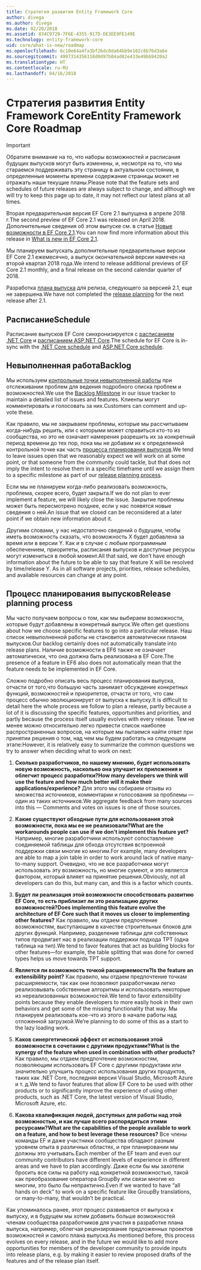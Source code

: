 ```yaml
---
title: Стратегия развития Entity Framework Core
author: divega
ms.author: divega
ms.date: 02/20/2018
ms.assetid: 834C9729-7F6E-4355-917D-DE3EE9FE149E
ms.technology: entity-framework-core
uid: core/what-is-new/roadmap
ms.openlocfilehash: 6c10e64a4fa3bf26dc0da64bb9e102c8b76d3a6e
ms.sourcegitcommit: 4997314356118d0d97b04ad82e433e49bb9420a2
ms.translationtype: HT
ms.contentlocale: ru-RU
ms.lasthandoff: 04/16/2018
---
```

# <a name="entity-framework-core-roadmap"></a><span data-ttu-id="6b198-102">Стратегия развития Entity Framework Core</span><span class="sxs-lookup"><span data-stu-id="6b198-102">Entity Framework Core Roadmap</span></span>

> [!IMPORTANT]
> <span data-ttu-id="6b198-103">Обратите внимание на то, что наборы возможностей и расписания будущих выпусков могут быть изменены, и, несмотря на то, что мы стараемся поддерживать эту страницу в актуальном состоянии, в определенные моменты времени содержание страницы может не отражать наши текущие планы.</span><span class="sxs-lookup"><span data-stu-id="6b198-103">Please note that the feature sets and schedules of future releases are always subject to change, and although we will try to keep this page up to date, it may not reflect our latest plans at all times.</span></span>

<span data-ttu-id="6b198-104">Вторая предварительная версия EF Core 2.1 выпущена в апреле 2018 г.</span><span class="sxs-lookup"><span data-stu-id="6b198-104">The second preview of EF Core 2.1 was released on April 2018.</span></span> <span data-ttu-id="6b198-105">Дополнительные сведения об этом выпуске см. в статье [Новые возможности в EF Core 2.1](xref:core/what-is-new/ef-core-2.1).</span><span class="sxs-lookup"><span data-stu-id="6b198-105">You can now find more information about this release in [What is new in EF Core 2.1](xref:core/what-is-new/ef-core-2.1).</span></span>

<span data-ttu-id="6b198-106">Мы планируем выпускать дополнительные предварительные версии EF Core 2.1 ежемесячно, а выпуск окончательной версии намечен на второй квартал 2018 года.</span><span class="sxs-lookup"><span data-stu-id="6b198-106">We intend to release additional previews of EF Core 2.1 monthly, and a final release on the second calendar quarter of 2018.</span></span>

<span data-ttu-id="6b198-107">Разработка [плана выпуска](#release-planning-process) для релиза, следующего за версией 2.1, еще не завершена.</span><span class="sxs-lookup"><span data-stu-id="6b198-107">We have not completed the [release planning](#release-planning-process) for the next release after 2.1.</span></span>

## <a name="schedule"></a><span data-ttu-id="6b198-108">Расписание</span><span class="sxs-lookup"><span data-stu-id="6b198-108">Schedule</span></span>

<span data-ttu-id="6b198-109">Расписание выпусков EF Core синхронизируется с [расписанием .NET Core](https://github.com/dotnet/core/blob/master/roadmap.md) и [расписанием ASP.NET Core](https://github.com/aspnet/Home/wiki/Roadmap).</span><span class="sxs-lookup"><span data-stu-id="6b198-109">The schedule for EF Core is in-sync with the [.NET Core schedule](https://github.com/dotnet/core/blob/master/roadmap.md) and [ASP.NET Core schedule](https://github.com/aspnet/Home/wiki/Roadmap).</span></span>

## <a name="backlog"></a><span data-ttu-id="6b198-110">Невыполненная работа</span><span class="sxs-lookup"><span data-stu-id="6b198-110">Backlog</span></span>

<span data-ttu-id="6b198-111">Мы используем [контрольные точки невыполненной работы](https://github.com/aspnet/EntityFrameworkCore/issues?q=is%3Aopen+is%3Aissue+milestone%3ABacklog+sort%3Areactions-%2B1-desc) при отслеживании проблем для ведения подробного списка проблем и возможностей.</span><span class="sxs-lookup"><span data-stu-id="6b198-111">We use the [Backlog Milestone](https://github.com/aspnet/EntityFrameworkCore/issues?q=is%3Aopen+is%3Aissue+milestone%3ABacklog+sort%3Areactions-%2B1-desc) in our issue tracker to maintain a detailed list of issues and features.</span></span> <span data-ttu-id="6b198-112">Клиенты могут комментировать и голосовать за них.</span><span class="sxs-lookup"><span data-stu-id="6b198-112">Customers can comment and up-vote these.</span></span>

<span data-ttu-id="6b198-113">Как правило, мы не закрываем проблемы, которые мы рассчитываем когда-нибудь решить, или с которыми может справиться кто-то из сообщества, но это не означает намерения разрешить их за конкретный период времени до тех пор, пока мы не добавим их к определенной контрольной точке как часть [процесса планирования выпусков](#release-planning-process).</span><span class="sxs-lookup"><span data-stu-id="6b198-113">We tend to leave issues open that we reasonably expect we will work on at some point, or that someone from the community could tackle, but that does not imply the intent to resolve them in a specific timeframe until we assign them to a specific milestone as part of our [release planning process](#release-planning-process).</span></span>

<span data-ttu-id="6b198-114">Если мы не планируем когда-либо реализовать возможность, проблема, скорее всего, будет закрыта.</span><span class="sxs-lookup"><span data-stu-id="6b198-114">If we do not plan to ever implement a feature, we will likely close the issue.</span></span> <span data-ttu-id="6b198-115">Закрытие проблемы может быть пересмотрено позднее, если у нас появятся новые сведения о ней.</span><span class="sxs-lookup"><span data-stu-id="6b198-115">An issue that we closed can be reconsidered at a later point if we obtain new information about it.</span></span>

<span data-ttu-id="6b198-116">Другими словами, у нас недостаточно сведений о будущем, чтобы иметь возможность сказать, что возможность X будет добавлена за время или в версии Y. Как и в случае с любым программным обеспечением, приоритеты, расписания выпусков и доступные ресурсы могут измениться в любой момент.</span><span class="sxs-lookup"><span data-stu-id="6b198-116">All that said, we don’t have enough information about the future to be able to say that feature X will be resolved by time/release Y. As in all software projects, priorities, release schedules, and available resources can change at any point.</span></span>

## <a name="release-planning-process"></a><span data-ttu-id="6b198-117">Процесс планирования выпусков</span><span class="sxs-lookup"><span data-stu-id="6b198-117">Release planning process</span></span>

<span data-ttu-id="6b198-118">Мы часто получаем вопросы о том, как мы выбираем возможности, которые будут добавлены в конкретный выпуск.</span><span class="sxs-lookup"><span data-stu-id="6b198-118">We often get questions about how we choose specific features to go into a particular release.</span></span> <span data-ttu-id="6b198-119">Наш список невыполненной работы не становится автоматически планом выпусков.</span><span class="sxs-lookup"><span data-stu-id="6b198-119">Our backlog certainly does not automatically translate into release plans.</span></span> <span data-ttu-id="6b198-120">Наличие возможности в EF6 также не означает автоматически, что она должна быть реализована в EF Core.</span><span class="sxs-lookup"><span data-stu-id="6b198-120">The presence of a feature in EF6 also does not automatically mean that the feature needs to be implemented in EF Core.</span></span>

<span data-ttu-id="6b198-121">Сложно подробно описать весь процесс планирования выпуска, отчасти от того,что большую часть занимает обсуждение конкретных функций, возможностей и приоритетов, отчасти от того, что сам процесс обычно эволюционирует от выпуска к выпуску.</span><span class="sxs-lookup"><span data-stu-id="6b198-121">It is difficult to detail here the whole process we follow to plan a release, partly because a lot of it is discussing the specific features, opportunities and priorities, and partly because the process itself usually evolves with every release.</span></span> <span data-ttu-id="6b198-122">Тем не менее можно относительно легко привести список наиболее распространенных вопросов, на которые мы пытаемся найти ответ при принятии решения о том, над чем мы будем работать на следующем этапе:</span><span class="sxs-lookup"><span data-stu-id="6b198-122">However, it is relatively easy to summarize the common questions we try to answer when deciding what to work on next:</span></span>

1. <span data-ttu-id="6b198-123">**Сколько разработчиков, по нашему мнению, будет использовать новую возможность, насколько она улучшит их приложения и облегчит процесс разработки?**</span><span class="sxs-lookup"><span data-stu-id="6b198-123">**How many developers we think will use the feature and how much better will it make their applications/experience?**</span></span> <span data-ttu-id="6b198-124">Для этого мы собираем отзывы из множества источников, комментарии и голосования за проблемы — один из таких источников.</span><span class="sxs-lookup"><span data-stu-id="6b198-124">We aggregate feedback from many sources into this — Comments and votes on issues is one of those sources.</span></span>

2. <span data-ttu-id="6b198-125">**Какие существуют обходные пути для использования этой возможности, пока мы ее не реализовали?**</span><span class="sxs-lookup"><span data-stu-id="6b198-125">**What are the workarounds people can use if we don’t implement this feature yet?**</span></span> <span data-ttu-id="6b198-126">Например, многие разработчики используют сопоставление соединяемой таблицы для обхода отсутствия встроенной поддержки связи многие ко многим.</span><span class="sxs-lookup"><span data-stu-id="6b198-126">For example, many developers are able to map a join table in order to work around lack of native many-to-many support.</span></span> <span data-ttu-id="6b198-127">Очевидно, что не все разработчики могут использовать эту возможность, но многие сумеют, и это является фактором, который влияет на принятие решения.</span><span class="sxs-lookup"><span data-stu-id="6b198-127">Obviously, not all developers can do this, but many can, and this is a factor which counts.</span></span>

3. <span data-ttu-id="6b198-128">**Будет ли реализация этой возможности способствовать развитию EF Core, то есть приблизит ли это реализацию других возможностей?**</span><span class="sxs-lookup"><span data-stu-id="6b198-128">**Does implementing this feature evolve the architecture of EF Core such that it moves us closer to implementing other features?**</span></span> <span data-ttu-id="6b198-129">Как правило, мы отдаем предпочтение возможностям, выступающим в качестве строительных блоков для других функций. Например, разделение таблицы для собственных типов продвигает нас в реализации поддержки подхода TPT (одна таблица на тип).</span><span class="sxs-lookup"><span data-stu-id="6b198-129">We tend to favor features that act as building blocks for other features—for example, the table splitting that was done for owned types helps us move towards TPT support.</span></span>

4. <span data-ttu-id="6b198-130">**Является ли возможность точкой расширяемости?**</span><span class="sxs-lookup"><span data-stu-id="6b198-130">**Is the feature an extensibility point?**</span></span> <span data-ttu-id="6b198-131">Как правило, мы отдаем предпочтение точкам расширяемости, так как они позволяют разработчикам легко реализовывать собственные алгоритмы и использовать некоторые из нереализованных возможностей.</span><span class="sxs-lookup"><span data-stu-id="6b198-131">We tend to favor extensibility points because they enable developers to more easily hook in their own behaviors and get some of the missing functionality that way.</span></span> <span data-ttu-id="6b198-132">Мы планируем реализовать кое-что из этого в начале работы над отложенной загрузкой.</span><span class="sxs-lookup"><span data-stu-id="6b198-132">We’re planning to do some of this as a start to the lazy loading work.</span></span>

5. <span data-ttu-id="6b198-133">**Каков синергетический эффект от использования этой возможности в сочетании с другими продуктами?**</span><span class="sxs-lookup"><span data-stu-id="6b198-133">**What is the synergy of the feature when used in combination with other products?**</span></span> <span data-ttu-id="6b198-134">Как правило, мы отдаем предпочтение возможностям, позволяющим использовать EF Core с другими продуктами или значительно улучшить процесс использования других продуктов, таких как .NET Core, последняя версия Visual Studio, Microsoft Azure и т. д.</span><span class="sxs-lookup"><span data-stu-id="6b198-134">We tend to favor features that allow EF Core to be used with other products or to significantly improve the experience of using other products, such as .NET Core, the latest version of Visual Studio, Microsoft Azure, etc.</span></span>

6. <span data-ttu-id="6b198-135">**Какова квалификация людей, доступных для работы над этой возможностью, и как лучше всего распорядиться этими ресурсами?**</span><span class="sxs-lookup"><span data-stu-id="6b198-135">**What are the capabilities of the people available to work on a feature, and how to best leverage these resources?**</span></span> <span data-ttu-id="6b198-136">Все члены команды EF и даже участники сообщества обладают разным уровнем опыта в различных областях, и при планировании мы должны это учитывать.</span><span class="sxs-lookup"><span data-stu-id="6b198-136">Each member of the EF team and even our community contributors have different levels of experience in different areas and we have to plan accordingly.</span></span> <span data-ttu-id="6b198-137">Даже если бы мы захотели бросить все силы на работу над конкретной возможностью, такой как преобразование оператора GroupBy или связи многие ко многим, это было бы непрактично.</span><span class="sxs-lookup"><span data-stu-id="6b198-137">Even if we wanted to have “all hands on deck” to work on a specific feature like GroupBy translations, or many-to-many, that wouldn’t be practical.</span></span>

<span data-ttu-id="6b198-138">Как упоминалось ранее, этот процесс развивается от выпуска к выпуску, и в будущем мы хотим добавить больше возможностей членам сообщества разработчиков для участия в разработке плана выпуска, например, облегчая рецензирование предложенных проектов возможностей и самого плана выпуска.</span><span class="sxs-lookup"><span data-stu-id="6b198-138">As mentioned before, this process evolves on every release, and in the future we would like to add more opportunities for members of the developer community to provide inputs into release plans, e.g. by making it easier to review proposed drafts of the features and of the release plan itself.</span></span>
